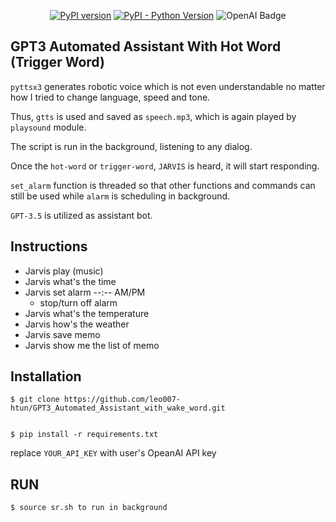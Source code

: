 <div align="center">
  
[![PyPI version](https://img.shields.io/pypi/v/gTTS.svg)](https://pypi.org/project/gTTS/)
[![PyPI - Python Version](https://img.shields.io/badge/Python-%3E%3D%203.9-blue)](https://www.python.org/)
![OpenAI Badge](https://img.shields.io/badge/OpenAI-412991?logo=openai&logoColor=fff&style=for-the-badge)

</div>

## GPT3 Automated Assistant With Hot Word (Trigger Word)

``pyttsx3`` generates robotic voice which is not even understandable no matter how I tried to change language, speed and tone.

Thus, ``gtts`` is used and saved as ``speech.mp3``, which is again played by ``playsound`` module.

The script is run in the background, listening to any dialog. 

Once the ``hot-word``  or ``trigger-word``, ``JARVIS`` is heard, it will start responding. 

``set_alarm`` function is threaded so that other functions and commands can still be used while ``alarm`` is scheduling in background.

``GPT-3.5`` is utilized as assistant bot.

## Instructions
- Jarvis play (music)
- Jarvis what's the time
- Jarvis set alarm --:-- AM/PM
  - stop/turn off alarm
- Jarvis what's the temperature
- Jarvis how's the weather
- Jarvis save memo
- Jarvis show me the list of memo

## Installation

    $ git clone https://github.com/leo007-htun/GPT3_Automated_Assistant_with_wake_word.git
    

    $ pip install -r requirements.txt

replace ``YOUR_API_KEY`` with user's OpeanAI API key


## RUN
    $ source sr.sh to run in background



    
